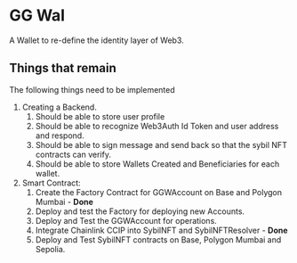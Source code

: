 # GG Wal
A Wallet to re-define the identity layer of Web3. 

## Things that remain
The following things need to be implemented
1. Creating a Backend.
    1. Should be able to store user profile
    2. Should be able to recognize Web3Auth Id Token and user address and respond.
    3. Should be able to sign message and send back so that the sybil NFT contracts can verify.
    4. Should be able to store Wallets Created and Beneficiaries for each wallet.
2. Smart Contract:
    1. Create the Factory Contract for GGWAccount on Base and Polygon Mumbai - **Done**
    2. Deploy and test the Factory for deploying new Accounts.
    3. Deploy and Test the GGWAccount for operations.
    4. Integrate Chainlink CCIP into SybilNFT and SybilNFTResolver - **Done**
    5. Deploy and Test SybilNFT contracts on Base, Polygon Mumbai and Sepolia.